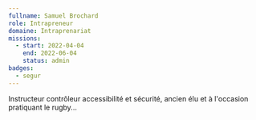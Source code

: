```yaml
---
fullname: Samuel Brochard
role: Intrapreneur
domaine: Intraprenariat
missions:
  - start: 2022-04-04
    end: 2022-06-04
    status: admin
badges:
  - segur
---
```


Instructeur contrôleur accessibilité et sécurité, ancien élu et à l'occasion pratiquant le rugby...
